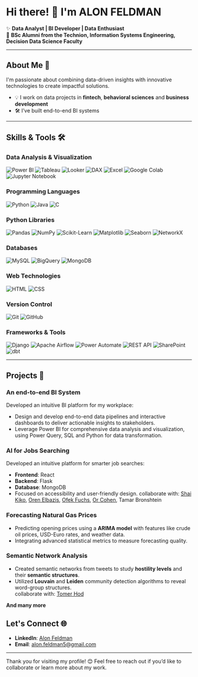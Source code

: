 # Hi there! 👋 I'm ALON FELDMAN

✨ **Data Analyst | BI Developer | Data Enthusiast**  
🔭 **BSc Alumni from the Technion, Information Systems Engineering, Decision Data Science Faculty**  

---

## About Me 🌟  
I'm passionate about combining data-driven insights with innovative technologies to create impactful solutions.  
- 💡 I work on data projects in **fintech**, **behavioral sciences** and **business development**    
- 🛠️ I’ve built end-to-end BI systems 

---

## Skills & Tools 🛠️  

### **Data Analysis & Visualization**  
![Power BI](https://img.shields.io/badge/-Power%20BI-F2C811?logo=power-bi&logoColor=black) 
![Tableau](https://img.shields.io/badge/-Tableau-E97627?logo=tableau&logoColor=white) ![Looker](https://img.shields.io/badge/-Looker-4285F4?logo=looker&logoColor=white) ![DAX](https://img.shields.io/badge/-DAX-0078D7?logo=microsoft&logoColor=white) ![Excel](https://img.shields.io/badge/-Excel-217346?logo=microsoft-excel&logoColor=white)  ![Google Colab](https://img.shields.io/badge/-Google%20Colab-F9AB00?logo=google-colab&logoColor=black) ![Jupyter Notebook](https://img.shields.io/badge/-Jupyter-FA0F00?logo=jupyter&logoColor=white)  

### **Programming Languages**  
![Python](https://img.shields.io/badge/-Python-3776AB?logo=python&logoColor=white) ![Java](https://img.shields.io/badge/-Java-007396?logo=java&logoColor=white) ![C](https://img.shields.io/badge/-C-A8B9CC?logo=c&logoColor=black)  

### **Python Libraries**  
![Pandas](https://img.shields.io/badge/-Pandas-150458?logo=pandas&logoColor=white) ![NumPy](https://img.shields.io/badge/-NumPy-013243?logo=numpy&logoColor=white) ![Scikit-Learn](https://img.shields.io/badge/-Scikit--Learn-F7931E?logo=scikit-learn&logoColor=white) ![Matplotlib](https://img.shields.io/badge/-Matplotlib-11557C?logo=python&logoColor=white) ![Seaborn](https://img.shields.io/badge/-Seaborn-3776AB?logo=python&logoColor=white) ![NetworkX](https://img.shields.io/badge/-NetworkX-000000?logo=python&logoColor=white)  

### **Databases**  
![MySQL](https://img.shields.io/badge/-MySQL-4479A1?logo=mysql&logoColor=white) ![BigQuery](https://img.shields.io/badge/-BigQuery-4285F4?logo=google-cloud&logoColor=white) ![MongoDB](https://img.shields.io/badge/-MongoDB-47A248?logo=mongodb&logoColor=white)  

### **Web Technologies**  
![HTML](https://img.shields.io/badge/-HTML5-E34F26?logo=html5&logoColor=white) ![CSS](https://img.shields.io/badge/-CSS3-1572B6?logo=css3&logoColor=white)  

### **Version Control**  
![Git](https://img.shields.io/badge/-Git-F05032?logo=git&logoColor=white) ![GitHub](https://img.shields.io/badge/-GitHub-181717?logo=github&logoColor=white)  

### **Frameworks & Tools**  
![Django](https://img.shields.io/badge/-Django-092E20?logo=django&logoColor=white) ![Apache Airflow](https://img.shields.io/badge/-Airflow-017CEE?logo=apache-airflow&logoColor=white) ![Power Automate](https://img.shields.io/badge/-Power%20Automate-0066CC?logo=power-automate&logoColor=white) ![REST API](https://img.shields.io/badge/-REST%20API-4CAF50?logo=api&logoColor=white) ![SharePoint](https://img.shields.io/badge/-SharePoint-0078D4?logo=microsoft-sharepoint&logoColor=white) ![dbt](https://img.shields.io/badge/-dbt-F2E200?logo=dbt&logoColor=black)  

---

## Projects 🚀  

### An end-to-end BI System 
  Developed an intuitive BI platform for my workplace:
  - Design and develop end-to-end data pipelines and interactive dashboards to deliver actionable insights to stakeholders.
  - Leverage Power BI for comprehensive data analysis and visualization, using Power Query, SQL and Python for data transformation.

### AI for Jobs Searching  
Developed an intuitive platform for smarter job searches:  
- **Frontend**: React  
- **Backend**: Flask  
- **Database**: MongoDB  
- Focused on accessibility and user-friendly design.
collaborate with: [Shai Kiko](https://github.com/shaik1201), [Oren Elbazis](https://github.com/oren1996), [Ofek Fuchs](https://github.com/ofekfuchs), [Or Cohen](https://github.com/orcohen226), Tamar Bronshtein    

### Forecasting Natural Gas Prices  
- Predicting opening prices using a **ARIMA model** with features like crude oil prices, USD-Euro rates, and weather data.  
- Integrating advanced statistical metrics to measure forecasting quality.  

### Semantic Network Analysis  
- Created semantic networks from tweets to study **hostility levels** and their **semantic structures**.  
- Utilized **Louvain** and **Leiden** community detection algorithms to reveal word-group structures.  
collaborate with: [Tomer Hod](https://github.com/tomerhod1) 
  
**And many more**


## Let's Connect 🌐  
- **LinkedIn**: [Alon Feldman](www.linkedin.com/in/alon-feldman5)  
- **Email**: alon.feldman5@gmail.com  

---

Thank you for visiting my profile! 😊 Feel free to reach out if you’d like to collaborate or learn more about my work.
